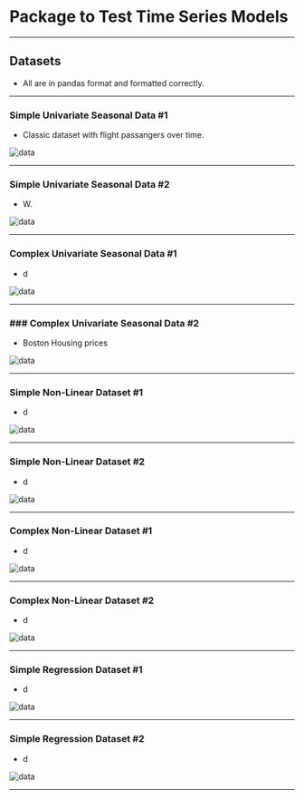 # Package to Test Time Series Models

______

## Datasets
* All are in pandas format and formatted correctly.
______

### Simple Univariate Seasonal Data #1

* Classic dataset with flight passangers over time.

![data](https://www.solver.com/sites/default/files/Timese1.jpg)

______

### Simple Univariate Seasonal Data #2

* W.

![data](https://www.solver.com/sites/default/files/Timese1.jpg)

______


### Complex Univariate Seasonal Data #1

* d 

![data](https://www.solver.com/sites/default/files/Timese1.jpg)

______

### ### Complex Univariate Seasonal Data #2 

* Boston Housing prices

![data](https://www.solver.com/sites/default/files/Timese1.jpg)

______


### Simple Non-Linear Dataset #1

* d 

![data](https://www.solver.com/sites/default/files/Timese1.jpg)

______


### Simple Non-Linear Dataset #2 

* d 

![data](https://www.solver.com/sites/default/files/Timese1.jpg)

______

### Complex Non-Linear Dataset #1

* d 

![data](https://www.solver.com/sites/default/files/Timese1.jpg)

______


### Complex Non-Linear Dataset #2 

* d 

![data](https://www.solver.com/sites/default/files/Timese1.jpg)

______


### Simple Regression Dataset #1

* d 

![data](https://www.solver.com/sites/default/files/Timese1.jpg)

______


### Simple Regression Dataset #2

* d 

![data](https://www.solver.com/sites/default/files/Timese1.jpg)

______


